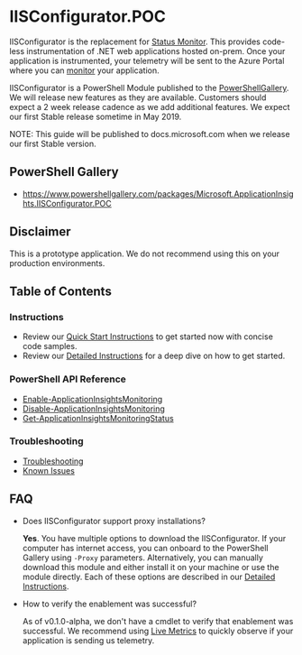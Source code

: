 # IISConfigurator.POC

IISConfigurator is the replacement for [Status Monitor](https://docs.microsoft.com/azure/azure-monitor/app/monitor-performance-live-website-now). This provides code-less instrumentation of .NET web applications hosted on-prem. Once your application is instrumented, your telemetry will be sent to the Azure Portal where you can [monitor](https://docs.microsoft.com/azure/azure-monitor/app/app-insights-overview) your application.


IISConfigurator is a PowerShell Module published to the [PowerShellGallery](https://www.powershellgallery.com/packages/Microsoft.ApplicationInsights.IISConfigurator.POC). We will release new features as they are available. Customers should expect a 2 week release cadence as we add additional features. We expect our first Stable release sometime in May 2019.

NOTE: This guide will be published to docs.microsoft.com when we release our first Stable version.

## PowerShell Gallery

- https://www.powershellgallery.com/packages/Microsoft.ApplicationInsights.IISConfigurator.POC

## Disclaimer
This is a prototype application. 
We do not recommend using this on your production environments.


## Table of Contents

### Instructions
- Review our [Quick Start Instructions](QuickStart.md) to get started now with concise code samples.
- Review our [Detailed Instructions](DetailedInstructions.md) for a deep dive on how to get started.

### PowerShell API Reference
- [Enable-ApplicationInsightsMonitoring](api_EnableMonitoring.md)
- [Disable-ApplicationInsightsMonitoring](api_DisableMonitoring.md)
- [Get-ApplicationInsightsMonitoringStatus](api_GetStatus.md)

### Troubleshooting
- [Troubleshooting](Troubleshooting.md)
- [Known Issues](Troubleshooting.md#known-issues)


## FAQ

- Does IISConfigurator support proxy installations?

  **Yes**. You have multiple options to download the IISConfigurator. If your computer has internet access, you can onboard to the PowerShell Gallery using `-Proxy` parameters. Alternatively, you can manually download this module and either install it on your machine or use the module directly. Each of these options are described in our [Detailed Instructions](DetailedInstructions.md).
  
- How to verify the enablement was successful?

   As of v0.1.0-alpha, we don't have a cmdlet to verify that enablement was successful. 
We recommend using [Live Metrics](https://docs.microsoft.com/azure/azure-monitor/app/live-stream) to quickly observe if your application is sending us telemetry.
